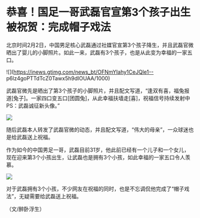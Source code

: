 # 恭喜！国足一哥武磊官宣第3个孩子出生 被祝贺：完成帽子戏法

北京时间2月2日，中国男足核心武磊通过社媒官宣第3个孩子降生，并且武磊官微晒出了婴儿的小脚照片。如此一来，武磊有3个孩子，也是从此变为幸福的一家五口。

![](https://inews.gtimg.com/news_bt/OFNmYIahy1CeJQle1--
p6lz4goPTTdTcZ0Tawx5h9dIOUAA/1000)

武磊官微先是晒出了第3个孩子的小脚照片，并且配文写道，“逢双有喜，福兔报道[兔子]。一家四口变五口[团圆兔]，从此幸福扶墙走[喜]，祝福信号持续发射中PS：武磊诚征新头像。”

![](https://inews.gtimg.com/news_bt/O1mzZlAiwIbiHXdqyWMB3eWBR2nYrlS5edTHfDiVePFWYAA/1000)

随后武磊本人转发了武磊官微的动态，并且配文写道，“伟大的母亲”，一众球迷也是给武磊送上祝福。

作为如今的中国男足一哥，武磊目前31岁，他此前已经有一个儿子和一个女儿，现在迎来第3个小孩出生，让武磊也是拥有3个小孩，如此幸福的一家五口令人羡慕。

![](https://inews.gtimg.com/news_bt/OfcFcJFAW8iHWxt7xvkDhpbcytty9nOpzkPToAnJSFwW8AA/1000)

对于武磊拥有3个小孩，不少网友在祝福的同时，也是不忘调侃他完成了“帽子戏法”，无疑需要给武磊送上祝福。

（文/醉卧浮生）

